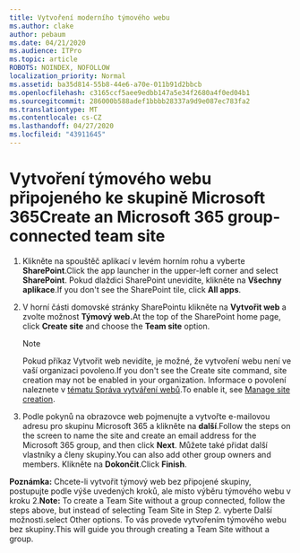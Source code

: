```yaml
---
title: Vytvoření moderního týmového webu
ms.author: clake
author: pebaum
ms.date: 04/21/2020
ms.audience: ITPro
ms.topic: article
ROBOTS: NOINDEX, NOFOLLOW
localization_priority: Normal
ms.assetid: ba35d814-55b8-44e6-a70e-011b91d2bbcb
ms.openlocfilehash: c3165ccf5aee9edbb147a5e34f2680a4f0ed04b1
ms.sourcegitcommit: 286000b588adef1bbbb28337a9d9e087ec783fa2
ms.translationtype: MT
ms.contentlocale: cs-CZ
ms.lasthandoff: 04/27/2020
ms.locfileid: "43911645"
---
```

# <a name="create-an-microsoft-365-group-connected-team-site"></a><span data-ttu-id="aba45-102">Vytvoření týmového webu připojeného ke skupině Microsoft 365</span><span class="sxs-lookup"><span data-stu-id="aba45-102">Create an Microsoft 365 group-connected team site</span></span>

1. <span data-ttu-id="aba45-103">Klikněte na spouštěč aplikací v levém horním rohu a vyberte **SharePoint**.</span><span class="sxs-lookup"><span data-stu-id="aba45-103">Click the app launcher in the upper-left corner and select **SharePoint**.</span></span> <span data-ttu-id="aba45-104">Pokud dlaždici SharePoint unevidíte, klikněte na **Všechny aplikace**.</span><span class="sxs-lookup"><span data-stu-id="aba45-104">If you don't see the SharePoint tile, click **All apps**.</span></span>
    
2. <span data-ttu-id="aba45-105">V horní části domovské stránky SharePointu klikněte na **Vytvořit web** a zvolte možnost **Týmový web.**</span><span class="sxs-lookup"><span data-stu-id="aba45-105">At the top of the SharePoint home page, click **Create site** and choose the **Team site** option.</span></span> 
    
    > [!NOTE]
    > <span data-ttu-id="aba45-106">Pokud příkaz Vytvořit web nevidíte, je možné, že vytvoření webu není ve vaší organizaci povoleno.</span><span class="sxs-lookup"><span data-stu-id="aba45-106">If you don't see the Create site command, site creation may not be enabled in your organization.</span></span> <span data-ttu-id="aba45-107">Informace o povolení naleznete v [tématu Správa vytváření webů](https://go.microsoft.com/fwlink/?linkid=2009644).</span><span class="sxs-lookup"><span data-stu-id="aba45-107">To enable it, see [Manage site creation](https://go.microsoft.com/fwlink/?linkid=2009644).</span></span> 
  
3. <span data-ttu-id="aba45-108">Podle pokynů na obrazovce web pojmenujte a vytvořte e-mailovou adresu pro skupinu Microsoft 365 a klikněte na **další**.</span><span class="sxs-lookup"><span data-stu-id="aba45-108">Follow the steps on the screen to name the site and create an email address for the Microsoft 365 group, and then click **Next**.</span></span> <span data-ttu-id="aba45-109">Můžete také přidat další vlastníky a členy skupiny.</span><span class="sxs-lookup"><span data-stu-id="aba45-109">You can also add other group owners and members.</span></span> <span data-ttu-id="aba45-110">Klikněte na **Dokončit**.</span><span class="sxs-lookup"><span data-stu-id="aba45-110">Click **Finish**.</span></span>
  
 <span data-ttu-id="aba45-111">**Poznámka:** Chcete-li vytvořit týmový web bez připojené skupiny, postupujte podle výše uvedených kroků, ale místo výběru týmového webu v kroku 2.</span><span class="sxs-lookup"><span data-stu-id="aba45-111">**Note:** To create a Team Site without a group connected, follow the steps above, but instead of selecting Team Site in Step 2.</span></span> <span data-ttu-id="aba45-112">vyberte Další možnosti.</span><span class="sxs-lookup"><span data-stu-id="aba45-112">select Other options.</span></span> <span data-ttu-id="aba45-113">To vás provede vytvořením týmového webu bez skupiny.</span><span class="sxs-lookup"><span data-stu-id="aba45-113">This will guide you through creating a Team Site without a group.</span></span> 
    

